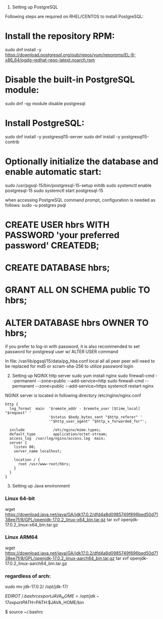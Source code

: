 1. Setting up PostgreSQL

Following steps are required on RHEL/CENTOS to install PostgreSQL:

# Install the repository RPM:
sudo dnf install -y https://download.postgresql.org/pub/repos/yum/reporpms/EL-8-x86_64/pgdg-redhat-repo-latest.noarch.rpm

# Disable the built-in PostgreSQL module:
sudo dnf -qy module disable postgresql

# Install PostgreSQL:
sudo dnf install -y postgresql15-server
sudo dnf install -y postgresql15-contrib

# Optionally initialize the database and enable automatic start:
sudo /usr/pgsql-15/bin/postgresql-15-setup initdb
sudo systemctl enable postgresql-15
sudo systemctl start postgresql-15


when accessing PostgreSQL command prompt, configuration is needed as follows:
sudo -u postgres psql
# CREATE USER hbrs WITH PASSWORD 'your preferred password' CREATEDB;
# CREATE DATABASE hbrs;
# GRANT ALL ON SCHEMA public TO hbrs;
# ALTER DATABASE hbrs OWNER TO hbrs;

if you prefer to log-in with password, it is also recommended to set password for postgresql user
w/ ALTER USER command

In file:
/var/lib/pgsql/15/data/pg_hba.conf
local   all             all                                     peer
peer will need to be replaced for md5 or scram-sha-256 to utilize password login

2. Setting up NGINX http server
sudo yum install nginx 
sudo firewall-cmd --permanent --zone=public --add-service=http
sudo firewall-cmd --permanent --zone=public --add-service=https
systemctl restart nginx

NGINX server is located in following directory /etc/nginx/nginx.conf

```
http {
  log_format  main  '$remote_addr - $remote_user [$time_local] "$request" '
                    '$status $body_bytes_sent "$http_referer" '
                    '"$http_user_agent" "$http_x_forwarded_for"';

  include             /etc/nginx/mime.types;
  default_type        application/octet-stream;
  access_log  /var/log/nginx/access.log  main;
  server {
    listen 80;
    server_name localhost;

    location / {
      root /usr/www-root/hbrs;
    }
  }
}
```

3. Setting up Java environment

### Linux 64-bit ###
wget https://download.java.net/java/GA/jdk17.0.2/dfd4a8d0985749f896bed50d7138ee7f/8/GPL/openjdk-17.0.2_linux-x64_bin.tar.gz
tar xvf openjdk-17.0.2_linux-x64_bin.tar.gz

### Linux ARM64 ###
wget https://download.java.net/java/GA/jdk17.0.2/dfd4a8d0985749f896bed50d7138ee7f/8/GPL/openjdk-17.0.2_linux-aarch64_bin.tar.gz
tar xvf openjdk-17.0.2_linux-aarch64_bin.tar.gz

### regardless of arch:

sudo mv jdk-17.0.2/ /opt/jdk-17/

$EDIROT ~/.bashrc
export JAVA_HOME=/opt/jdk-17
export PATH=$PATH:$JAVA_HOME/bin 

$ source ~/.bashrc